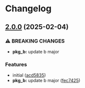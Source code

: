# Changelog

## [2.0.0](https://github.com/neymanushka/monotest/compare/pkg_b-v1.0.0...pkg_b-v2.0.0) (2025-02-04)


### ⚠ BREAKING CHANGES

* **pkg_b:** update b major

### Features

* initial ([acd5835](https://github.com/neymanushka/monotest/commit/acd58357ebba42c00135c20d35b51e127fc5f9d2))
* **pkg_b:** update b major ([fec7425](https://github.com/neymanushka/monotest/commit/fec74258feb17a046ec73f249c140748542df80d))
